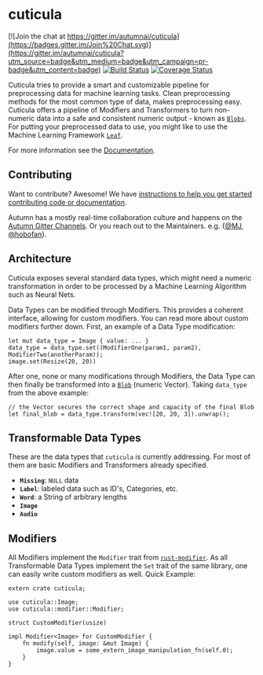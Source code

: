 # cuticula
[![Join the chat at https://gitter.im/autumnai/cuticula](https://badges.gitter.im/Join%20Chat.svg)](https://gitter.im/autumnai/cuticula?utm_source=badge&utm_medium=badge&utm_campaign=pr-badge&utm_content=badge) [![Build Status](https://travis-ci.org/autumnai/cuticula.svg?branch=master)](https://travis-ci.org/autumnai/cuticula) [![Coverage Status](https://coveralls.io/repos/autumnai/cuticula/badge.svg?branch=master&service=github)](https://coveralls.io/github/autumnai/cuticula?branch=master)

Cuticula tries to provide a smart and customizable pipeline for preprocessing
data for machine learning tasks. Clean preprocessing methods for the most
common type of data, makes preprocessing easy. Cuticula offers a pipeline of
Modifiers and Transformers to turn non-numeric data into a safe and consistent
numeric output - known as [`Blobs`](https://github.com/autumnai/phloem). For
putting your preprocessed data to use, you might like to use the Machine Learning Framework [`Leaf`](https://github.com/autumnai/leaf).

For more information see the [Documentation](http://autumnai.github.io/cuticula).


## Contributing

Want to contribute? Awesome! We have [instructions to help you get started contributing code or documentation](CONTRIBUTING.md).

Autumn has a mostly real-time collaboration culture and happens on the [Autumn
Gitter Channels](https://gitter.im/autumnai/autumn). Or you reach out to the
Maintainers. e.g.
{[@MJ](https://twitter.com/mjhirn), [@hobofan](https://twitter.com/hobofan)}.


## Architecture

Cuticula exposes several standard data types, which might need a numeric
transformation in order to be processed by a Machine Learning Algorithm such as
Neural Nets.

Data Types can be modified through Modifiers. This provides a coherent interface,
allowing for custom modifiers. You can read more about custom modifiers further
down. First, an example of a Data Type modification:

```
let mut data_type = Image { value: ... }
data_type = data_type.set((ModifierOne(param1, param2), ModifierTwo(anotherParam));
image.set(Resize(20, 20))
```

After one, none or many modifications through Modifiers, the Data Type can then
finally be transformed into a [`Blob`](https://github.com/autumnai/phloem)
(numeric Vector). Taking `data_type` from the above example:

```
// the Vector secures the correct shape and capacity of the final Blob
let final_blob = data_type.transform(vec![20, 20, 3]).unwrap();
```

## Transformable Data Types

These are the data types that `cuticula` is currently addressing. For most of
them are basic Modifiers and Transformers already specified.

- **`Missing`**: `NULL` data
- **`Label`**: labeled data such as ID's, Categories, etc.
- **`Word`**: a String of arbitrary lengths
- **`Image`**
- **`Audio`**

## Modifiers

All Modifiers implement the `Modifier` trait from
[`rust-modifier`](https://github.com/reem/rust-modifier). As all Transformable
Data Types implement the `Set` trait of the same library, one can easily write
custom modifiers as well. Quick Example:

```
extern crate cuticula;

use cuticula::Image;
use cuticula::modifier::Modifier;

struct CustomModifier(usize)

impl Modifier<Image> for CustomModifier {
    fn modify(self, image: &mut Image) {
        image.value = some_extern_image_manipulation_fn(self.0);
    }
}
```
